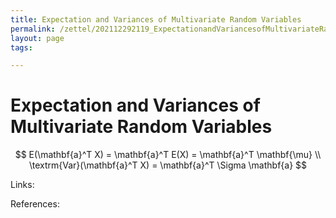 ```yaml
---
title: Expectation and Variances of Multivariate Random Variables
permalink: /zettel/202112292119_ExpectationandVariancesofMultivariateRandomVariables
layout: page
tags: 

---
```

# Expectation and Variances of Multivariate Random Variables

$$
E(\mathbf{a}^T X) = \mathbf{a}^T E(X) = \mathbf{a}^T \mathbf{\mu} \\
\textrm{Var}(\mathbf{a}^T X) = \mathbf{a}^T \Sigma \mathbf{a}
$$

Links: 

References: 

